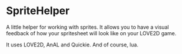 SpriteHelper
============
A little helper for working with sprites.
It allows you to have a visual feedback of how your spritesheet will look like on your LOVE2D game.

It uses LOVE2D, AnAL and Quickie. And of course, lua.

